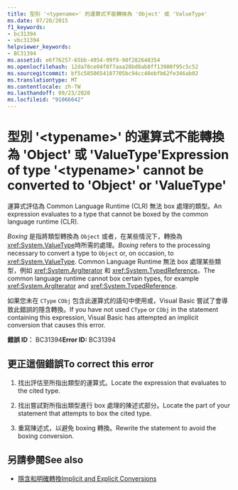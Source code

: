 ```yaml
---
title: 型別 '<typename>' 的運算式不能轉換為 'Object' 或 'ValueType'
ms.date: 07/20/2015
f1_keywords:
- bc31394
- vbc31394
helpviewer_keywords:
- BC31394
ms.assetid: e6f76257-65bb-4954-99f9-90f282648354
ms.openlocfilehash: 12da78ce04f8f7aaa28bd8ab8ff13900f95c5c52
ms.sourcegitcommit: bf5c5850654187705bc94cc40ebfb62fe346ab02
ms.translationtype: MT
ms.contentlocale: zh-TW
ms.lasthandoff: 09/23/2020
ms.locfileid: "91066642"
---
```

# <a name="expression-of-type-typename-cannot-be-converted-to-object-or-valuetype"></a><span data-ttu-id="4b795-102">型別 '\<typename>' 的運算式不能轉換為 'Object' 或 'ValueType'</span><span class="sxs-lookup"><span data-stu-id="4b795-102">Expression of type '\<typename>' cannot be converted to 'Object' or 'ValueType'</span></span>

<span data-ttu-id="4b795-103">運算式評估為 Common Language Runtime (CLR) 無法 box 處理的類型。</span><span class="sxs-lookup"><span data-stu-id="4b795-103">An expression evaluates to a type that cannot be boxed by the common language runtime (CLR).</span></span>  
  
 <span data-ttu-id="4b795-104">*Boxing* 是指將類型轉換為 `Object` 或者，在某些情況下，轉換為 <xref:System.ValueType>時所需的處理。</span><span class="sxs-lookup"><span data-stu-id="4b795-104">*Boxing* refers to the processing necessary to convert a type to `Object` or, on occasion, to <xref:System.ValueType>.</span></span> <span data-ttu-id="4b795-105">Common Language Runtime 無法 box 處理某些類型，例如 <xref:System.ArgIterator> 和 <xref:System.TypedReference>。</span><span class="sxs-lookup"><span data-stu-id="4b795-105">The common language runtime cannot box certain types, for example <xref:System.ArgIterator> and <xref:System.TypedReference>.</span></span>  
  
 <span data-ttu-id="4b795-106">如果您未在 `CType` `CObj` 包含此運算式的語句中使用或，Visual Basic 嘗試了會導致此錯誤的隱含轉換。</span><span class="sxs-lookup"><span data-stu-id="4b795-106">If you have not used `CType` or `CObj` in the statement containing this expression, Visual Basic has attempted an implicit conversion that causes this error.</span></span>  
  
 <span data-ttu-id="4b795-107">**錯誤 ID︰** BC31394</span><span class="sxs-lookup"><span data-stu-id="4b795-107">**Error ID:** BC31394</span></span>  
  
## <a name="to-correct-this-error"></a><span data-ttu-id="4b795-108">更正這個錯誤</span><span class="sxs-lookup"><span data-stu-id="4b795-108">To correct this error</span></span>  
  
1. <span data-ttu-id="4b795-109">找出評估至所指出類型的運算式。</span><span class="sxs-lookup"><span data-stu-id="4b795-109">Locate the expression that evaluates to the cited type.</span></span>  
  
2. <span data-ttu-id="4b795-110">找出嘗試對所指出類型進行 box 處理的陳述式部分。</span><span class="sxs-lookup"><span data-stu-id="4b795-110">Locate the part of your statement that attempts to box the cited type.</span></span>  
  
3. <span data-ttu-id="4b795-111">重寫陳述式，以避免 boxing 轉換。</span><span class="sxs-lookup"><span data-stu-id="4b795-111">Rewrite the statement to avoid the boxing conversion.</span></span>  
  
## <a name="see-also"></a><span data-ttu-id="4b795-112">另請參閱</span><span class="sxs-lookup"><span data-stu-id="4b795-112">See also</span></span>

- [<span data-ttu-id="4b795-113">隱含和明確轉換</span><span class="sxs-lookup"><span data-stu-id="4b795-113">Implicit and Explicit Conversions</span></span>](../programming-guide/language-features/data-types/implicit-and-explicit-conversions.md)
